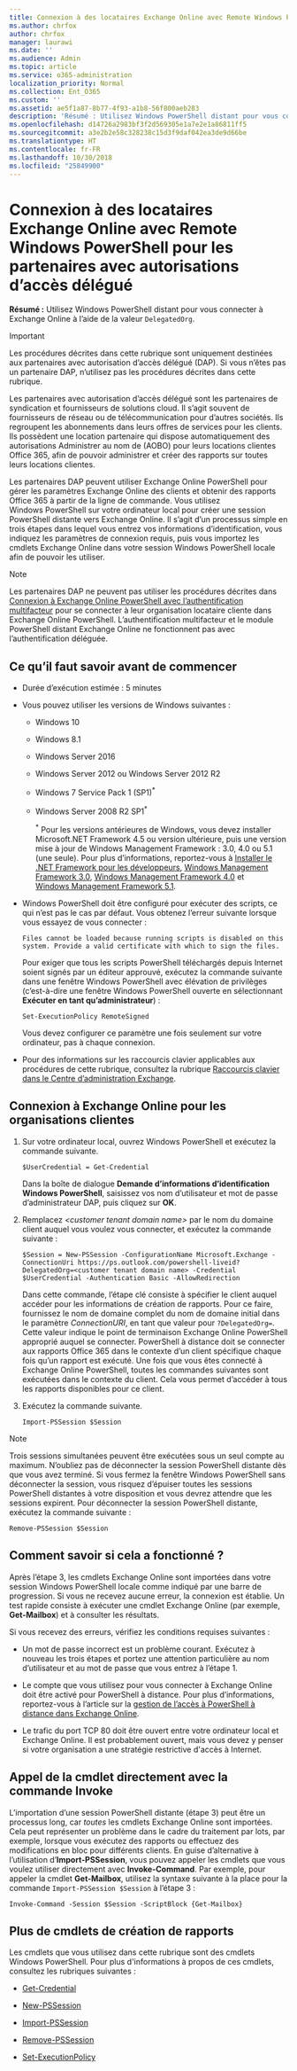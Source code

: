 ```yaml
---
title: Connexion à des locataires Exchange Online avec Remote Windows PowerShell pour les partenaires avec autorisations d’accès délégué
ms.author: chrfox
author: chrfox
manager: laurawi
ms.date: ''
ms.audience: Admin
ms.topic: article
ms.service: o365-administration
localization_priority: Normal
ms.collection: Ent_O365
ms.custom: ''
ms.assetid: ae5f1a87-8b77-4f93-a1b8-56f800aeb283
description: 'Résumé : Utilisez Windows PowerShell distant pour vous connecter à Exchange Online à l’aide de la valeur DelegatedOrg.'
ms.openlocfilehash: d14726a2983bf3f2d569305e1a7e2e1a86811ff5
ms.sourcegitcommit: a3e2b2e58c328238c15d3f9daf042ea3de9d66be
ms.translationtype: HT
ms.contentlocale: fr-FR
ms.lasthandoff: 10/30/2018
ms.locfileid: "25849900"
---
```

# <a name="connect-to-exchange-online-tenants-with-remote-windows-powershell-for-delegated-access-permissions-dap-partners"></a>Connexion à des locataires Exchange Online avec Remote Windows PowerShell pour les partenaires avec autorisations d’accès délégué

 **Résumé :** Utilisez Windows PowerShell distant pour vous connecter à Exchange Online à l’aide de la valeur `DelegatedOrg`.

> [!IMPORTANT]
> Les procédures décrites dans cette rubrique sont uniquement destinées aux partenaires avec autorisation d’accès délégué (DAP). Si vous n’êtes pas un partenaire DAP, n’utilisez pas les procédures décrites dans cette rubrique. 
  
Les partenaires avec autorisation d’accès délégué sont les partenaires de syndication et fournisseurs de solutions cloud. Il s’agit souvent de fournisseurs de réseau ou de télécommunication pour d’autres sociétés. Ils regroupent les abonnements dans leurs offres de services pour les clients. Ils possèdent une location partenaire qui dispose automatiquement des autorisations Administrer au nom de (AOBO) pour leurs locations clientes Office 365, afin de pouvoir administrer et créer des rapports sur toutes leurs locations clientes.

Les partenaires DAP peuvent utiliser Exchange Online PowerShell pour gérer les paramètres Exchange Online des clients et obtenir des rapports Office 365 à partir de la ligne de commande. Vous utilisez Windows PowerShell sur votre ordinateur local pour créer une session PowerShell distante vers Exchange Online. Il s’agit d’un processus simple en trois étapes dans lequel vous entrez vos informations d’identification, vous indiquez les paramètres de connexion requis, puis vous importez les cmdlets Exchange Online dans votre session Windows PowerShell locale afin de pouvoir les utiliser.

> [!NOTE]
> Les partenaires DAP ne peuvent pas utiliser les procédures décrites dans [Connexion à Exchange Online PowerShell avec l’authentification multifacteur](https://docs.microsoft.com/powershell/exchange/exchange-online/connect-to-exchange-online-powershell/mfa-connect-to-exchange-online-powershell) pour se connecter à leur organisation locataire cliente dans Exchange Online PowerShell. L’authentification multifacteur et le module PowerShell distant Exchange Online ne fonctionnent pas avec l’authentification déléguée.
  
## <a name="what-do-you-need-to-know-before-you-begin"></a>Ce qu’il faut savoir avant de commencer

- Durée d’exécution estimée : 5 minutes

- Vous pouvez utiliser les versions de Windows suivantes :
    
  - Windows 10

  - Windows 8.1

  - Windows Server 2016

  - Windows Server 2012 ou Windows Server 2012 R2

  - Windows 7 Service Pack 1 (SP1)<sup>*</sup>

  - Windows Server 2008 R2 SP1<sup>*</sup>

    <sup>*</sup> Pour les versions antérieures de Windows, vous devez installer Microsoft.NET Framework 4.5 ou version ultérieure, puis une version mise à jour de Windows Management Framework : 3.0, 4.0 ou 5.1 (une seule). Pour plus d’informations, reportez-vous à [Installer le .NET Framework pour les développeurs](https://go.microsoft.com/fwlink/p/?LinkId=257868), [Windows Management Framework 3.0](https://go.microsoft.com/fwlink/p/?LinkId=272757), [Windows Management Framework 4.0](https://go.microsoft.com/fwlink/p/?LinkId=391344) et [Windows Management Framework 5.1](https://aka.ms/wmf5download).

- Windows PowerShell doit être configuré pour exécuter des scripts, ce qui n’est pas le cas par défaut. Vous obtenez l’erreur suivante lorsque vous essayez de vous connecter :

  `Files cannot be loaded because running scripts is disabled on this system. Provide a valid certificate with which to sign the files.`

  Pour exiger que tous les scripts PowerShell téléchargés depuis Internet soient signés par un éditeur approuvé, exécutez la commande suivante dans une fenêtre Windows PowerShell avec élévation de privilèges (c’est-à-dire une fenêtre Windows PowerShell ouverte en sélectionnant **Exécuter en tant qu’administrateur**) :

    ```
    Set-ExecutionPolicy RemoteSigned
    ```

  Vous devez configurer ce paramètre une fois seulement sur votre ordinateur, pas à chaque connexion.

- Pour des informations sur les raccourcis clavier applicables aux procédures de cette rubrique, consultez la rubrique [Raccourcis clavier dans le Centre d’administration Exchange](https://go.microsoft.com/fwlink/p/?LinkId=534017).

## <a name="connect-to-exchange-online-for-customer-organizations"></a>Connexion à Exchange Online pour les organisations clientes

1. Sur votre ordinateur local, ouvrez Windows PowerShell et exécutez la commande suivante.
    
    ```
    $UserCredential = Get-Credential
    ```

    Dans la boîte de dialogue **Demande d’informations d’identification Windows PowerShell**, saisissez vos nom d’utilisateur et mot de passe d’administrateur DAP, puis cliquez sur **OK**.
    
2. Remplacez _\<customer tenant domain name\>_ par le nom du domaine client auquel vous voulez vous connecter, et exécutez la commande suivante :
    
    ```
    $Session = New-PSSession -ConfigurationName Microsoft.Exchange -ConnectionUri https://ps.outlook.com/powershell-liveid?DelegatedOrg=<customer tenant domain name> -Credential $UserCredential -Authentication Basic -AllowRedirection
    ```

    Dans cette commande, l’étape clé consiste à spécifier le client auquel accéder pour les informations de création de rapports. Pour ce faire, fournissez le nom de domaine complet du nom de domaine initial dans le paramètre _ConnectionURI_, en tant que valeur pour `?DelegatedOrg=`. Cette valeur indique le point de terminaison Exchange Online PowerShell approprié auquel se connecter. PowerShell à distance doit se connecter aux rapports Office 365 dans le contexte d’un client spécifique chaque fois qu’un rapport est exécuté. Une fois que vous êtes connecté à Exchange Online PowerShell, toutes les commandes suivantes sont exécutées dans le contexte du client. Cela vous permet d’accéder à tous les rapports disponibles pour ce client.
    
3. Exécutez la commande suivante.
    
    ```
    Import-PSSession $Session
    ```

> [!NOTE]
> Trois sessions simultanées peuvent être exécutées sous un seul compte au maximum. N’oubliez pas de déconnecter la session PowerShell distante dès que vous avez terminé. Si vous fermez la fenêtre Windows PowerShell sans déconnecter la session, vous risquez d’épuiser toutes les sessions PowerShell distantes à votre disposition et vous devrez attendre que les sessions expirent. Pour déconnecter la session PowerShell distante, exécutez la commande suivante :

```
Remove-PSSession $Session
```
  
## <a name="how-do-you-know-this-worked"></a>Comment savoir si cela a fonctionné ?

Après l’étape 3, les cmdlets Exchange Online sont importées dans votre session Windows PowerShell locale comme indiqué par une barre de progression. Si vous ne recevez aucune erreur, la connexion est établie. Un test rapide consiste à exécuter une cmdlet Exchange Online (par exemple, **Get-Mailbox**) et à consulter les résultats.
  
Si vous recevez des erreurs, vérifiez les conditions requises suivantes :
  
- Un mot de passe incorrect est un problème courant. Exécutez à nouveau les trois étapes et portez une attention particulière au nom d’utilisateur et au mot de passe que vous entrez à l’étape 1.
    
- Le compte que vous utilisez pour vous connecter à Exchange Online doit être activé pour PowerShell à distance. Pour plus d’informations, reportez-vous à l’article sur la [gestion de l’accès à PowerShell à distance dans Exchange Online](https://go.microsoft.com/fwlink/p/?LinkId=534018).
    
- Le trafic du port TCP 80 doit être ouvert entre votre ordinateur local et Exchange Online. Il est probablement ouvert, mais vous devez y penser si votre organisation a une stratégie restrictive d'accès à Internet.
    
## <a name="call-the-cmdlet-directly-with-invoke-command"></a>Appel de la cmdlet directement avec la commande Invoke

L’importation d’une session PowerShell distante (étape 3) peut être un processus long, car _toutes_ les cmdlets Exchange Online sont importées. Cela peut représenter un problème dans le cadre du traitement par lots, par exemple, lorsque vous exécutez des rapports ou effectuez des modifications en bloc pour différents clients. En guise d’alternative à l’utilisation d’**Import-PSSession**, vous pouvez appeler les cmdlets que vous voulez utiliser directement avec **Invoke-Command**. Par exemple, pour appeler la cmdlet **Get-Mailbox**, utilisez la syntaxe suivante à la place pour la commande `Import-PSSession $Session` à l’étape 3 :
  
```
Invoke-Command -Session $Session -ScriptBlock {Get-Mailbox}
```

## <a name="more-reporting-cmdlets"></a>Plus de cmdlets de création de rapports

Les cmdlets que vous utilisez dans cette rubrique sont des cmdlets Windows PowerShell. Pour plus d'informations à propos de ces cmdlets, consultez les rubriques suivantes :
  
- [Get-Credential](https://go.microsoft.com/fwlink/p/?LinkId=389618)
    
- [New-PSSession](https://go.microsoft.com/fwlink/p/?LinkId=389621)
    
- [Import-PSSession](https://go.microsoft.com/fwlink/p/?LinkId=389619)
    
- [Remove-PSSession](https://go.microsoft.com/fwlink/p/?LinkId=389620)
    
- [Set-ExecutionPolicy](https://go.microsoft.com/fwlink/p/?LinkId=389623)
    

